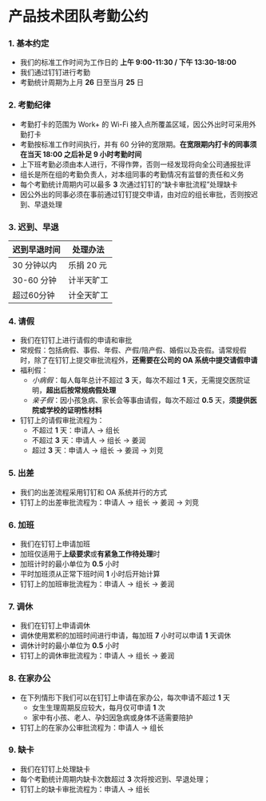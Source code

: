 # 产品技术团队考勤公约

### 1. 基本约定

  - 我们的标准工作时间为工作日的 **上午 9:00-11:30 / 下午 13:30-18:00**
  - 我们通过钉钉进行考勤
  - 考勤统计周期为上月 **26** 日至当月 **25** 日

### 2. 考勤纪律

  - 考勤打卡的范围为 Work+ 的 Wi-Fi 接入点所覆盖区域，因公外出时可采用外勤打卡
  - 考勤按标准工作时间执行，并有 60 分钟的宽限期。**在宽限期内打卡的同事须在当天 18:00 之后补足 **9** 小时考勤时间**
  - 上下班考勤必须由本人进行，不得作弊，否则一经发现将向全公司通报批评
  - 组长是所在组的考勤负责人，对本组同事的考勤情况有监督的责任和义务
  - 每个考勤统计周期内可以最多 **3** 次通过钉钉的“缺卡审批流程”处理缺卡
  - 因公外出的同事必须在事前通过钉钉提交申请，由对应的组长审批，否则按迟到、早退处理

### 3. 迟到、早退

| 迟到早退时间 | 处理办法 |
| --- | --- |
| 30 分钟以内 | 乐捐 20 元 |
| 30-60 分钟 | 计半天旷工 |
| 超过60分钟 | 计全天旷工 |

### 4. 请假

  - 我们在钉钉上进行请假的申请和审批
  - 常规假：包括病假、事假、年假、产假/陪产假、婚假以及丧假。请常规假时，除了在钉钉上提交审批流程外，**还需要在公司的 OA 系统中提交请假申请**
  - 福利假：
    + *小病假*：每人每年总计不超过 **3** 天，每次不超过 **1** 天，无需提交医院证明，**超出后按常规病假处理**
    + *亲子假*：因小孩急病、家长会等事由请假，每次不超过 **0.5** 天，**须提供医院或学校的证明性材料**
  - 钉钉上的请假审批流程为：
    + 不超过 **1** 天：申请人 → 组长
    + 不超过 **3** 天：申请人 → 组长 → 姜润
    + 超过 **3** 天：申请人 → 组长 → 姜润 → 刘竞

### 5. 出差

  - 我们的出差流程采用钉钉和 OA 系统并行的方式
  - 钉钉上的出差审批流程为：申请人 → 组长 → 姜润 → 刘竞

### 6. 加班

  - 我们在钉钉上申请加班
  - 加班仅适用于**上级要求**或**有紧急工作待处理**时
  - 加班计时的最小单位为 **0.5** 小时
  - 平时加班须从正常下班时间 **1** 小时后开始计算
  - 钉钉上的加班审批流程为：申请人 → 组长 → 姜润

### 7. 调休

  - 我们在钉钉上申请调休
  - 调休使用累积的加班时间进行申请，每加班 **7** 小时可以申请 **1** 天调休
  - 调休计时的最小单位为 **0.5** 小时
  - 钉钉上的调休审批流程为：申请人 → 组长 → 姜润

### 8. 在家办公
  - 在下列情形下我们可以在钉钉上申请在家办公，每次申请不超过 **1** 天
    + 女生生理周期反应较大，每月仅可申请 **1** 次
    + 家中有小孩、老人、孕妇因急病或身体不适需要陪护
  - 钉钉上的在家办公审批流程为：申请人 → 组长

### 9. 缺卡

  - 我们在钉钉上处理缺卡
  - 每个考勤统计周期内缺卡次数超过 **3** 次将按迟到、早退处理；
  - 钉钉上的缺卡审批流程为：申请人 → 组长
